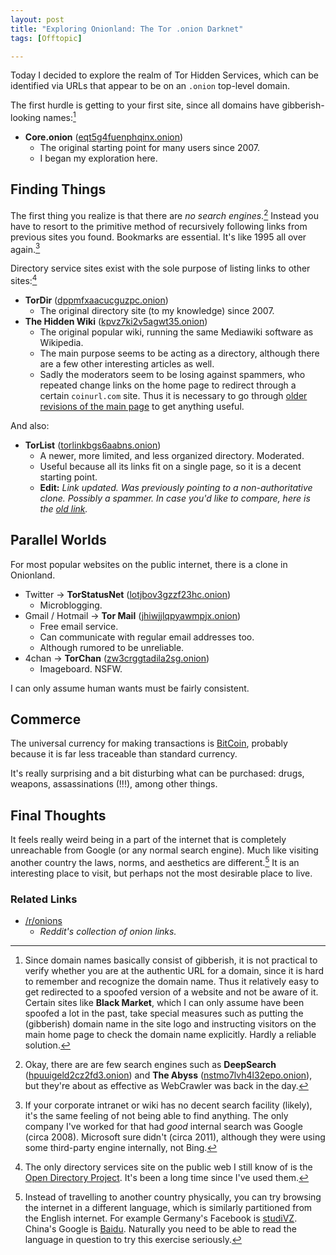 ```yaml
---
layout: post
title: "Exploring Onionland: The Tor .onion Darknet"
tags: [Offtopic]

---
```


Today I decided to explore the realm of Tor Hidden Services, which can be identified via URLs that appear to be on an `.onion` top-level domain.

The first hurdle is getting to your first site, since all domains have gibberish-looking names:[^no_verify_by_name]

* **Core.onion** ([eqt5g4fuenphqinx.onion](http://eqt5g4fuenphqinx.onion/))
    * The original starting point for many users since 2007.
    * I began my exploration here.

## Finding Things

The first thing you realize is that there are *no search engines*.[^search_engines] Instead you have to resort to the primitive method of recursively following links from previous sites you found. Bookmarks are essential. It's like 1995 all over again.[^corpnet]

Directory service sites exist with the sole purpose of listing links to other sites:[^directory_site]

* **TorDir** ([dppmfxaacucguzpc.onion](http://dppmfxaacucguzpc.onion/))
    * The original directory site (to my knowledge) since 2007.
* **The Hidden Wiki** ([kpvz7ki2v5agwt35.onion](http://kpvz7ki2v5agwt35.onion/wiki/index.php/Main_Page))
    * The original popular wiki, running the same Mediawiki software as Wikipedia.
    * The main purpose seems to be acting as a directory, although there are a few other interesting articles as well. <!-- http://kpvz7ki2v5agwt35.onion/wiki/index.php/The_Matrix -->
    * Sadly the moderators seem to be losing against spammers, who repeated change links on the home page to redirect through a certain `coinurl.com` site. Thus it is necessary to go through [older revisions of the main page](http://kpvz7ki2v5agwt35.onion/wiki/index.php?title=Main_Page&oldid=52408) to get anything useful.

And also:

* **TorList** ([torlinkbgs6aabns.onion](http://torlinkbgs6aabns.onion/))
    * A newer, more limited, and less organized directory. Moderated.
    * Useful because all its links fit on a single page, so it is a decent starting point.
    * **Edit:** *Link updated. Was previously pointing to a non-authoritative clone. Possibly a spammer. In case you'd like to compare, here is the <a href="http://torlinksysgthcbz.onion/" rel="nofollow">old link</a>.*

## Parallel Worlds

For most popular websites on the public internet, there is a clone in Onionland.

* Twitter -> **TorStatusNet** ([lotjbov3gzzf23hc.onion](http://lotjbov3gzzf23hc.onion/))
    * Microblogging.
* Gmail / Hotmail -> **Tor Mail** ([jhiwjjlqpyawmpjx.onion](http://jhiwjjlqpyawmpjx.onion/))
    * Free email service.
    * Can communicate with regular email addresses too.
    * Although rumored to be unreliable. <!-- http://utup22qsb6ebeejs.onion/?p=149 -->
* 4chan -> **TorChan** ([zw3crggtadila2sg.onion](http://zw3crggtadila2sg.onion/imageboard/))
    * Imageboard. NSFW.

I can only assume human wants must be fairly consistent.

## Commerce

The universal currency for making transactions is [BitCoin](http://bitcoin.org/en/), probably because it is far less traceable than standard currency.

It's really surprising and a bit disturbing what can be purchased: drugs, weapons, assassinations&nbsp;(!!!), among other things. <!-- (No links for you!) -->

## Final Thoughts

It feels really weird being in a part of the internet that is completely unreachable from Google (or any normal search engine). Much like visiting another country the laws, norms, and aesthetics are different.[^another_country] It is an interesting place to visit, but perhaps not the most desirable place to live.

### Related Links

* [/r/onions](http://www.reddit.com/r/onions)
    * *Reddit's collection of onion links.*


[^no_verify_by_name]: Since domain names basically consist of gibberish, it is not practical to verify whether you are at the authentic URL for a domain, since it is hard to remember and recognize the domain name. Thus it relatively easy to get redirected to a spoofed version of a website and not be aware of it. Certain sites like **Black Market**, which I can only assume have been spoofed a lot in the past, take special measures such as putting the (gibberish) domain name in the site logo and instructing visitors on the main home page to check the domain name explicitly. Hardly a reliable solution.

[^search_engines]: Okay, there are are few search engines such as **DeepSearch** ([hpuuigeld2cz2fd3.onion](http://hpuuigeld2cz2fd3.onion/)) and **The Abyss** ([nstmo7lvh4l32epo.onion](http://nstmo7lvh4l32epo.onion/)), but they're about as effective as WebCrawler was back in the day.

[^corpnet]: If your corporate intranet or wiki has no decent search facility (likely), it's the same feeling of not being able to find anything. The only company I've worked for that had *good* internal search was Google (circa 2008). Microsoft sure didn't (circa 2011), although they were using some third-party engine internally, not Bing.

[^directory_site]: The only directory services site on the public web I still know of is the [Open Directory Project](http://www.dmoz.org). It's been a long time since I've used them.

[^another_country]: Instead of travelling to another country physically, you can try browsing the internet in a different language, which is similarly partitioned from the English internet. For example Germany's Facebook is [studiVZ](http://www.studivz.net/). China's Google is [Baidu](http://www.baidu.com). Naturally you need to be able to read the language in question to try this exercise seriously.
